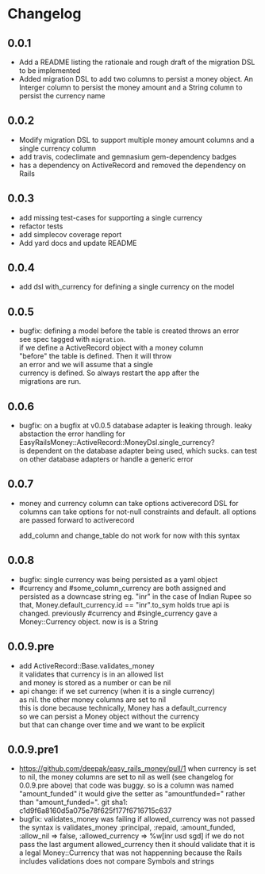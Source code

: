 # Changelog

## 0.0.1
- Add a README listing the rationale and rough draft of the migration
  DSL to be implemented
- Added migration DSL to add two columns to persist a money object.
  An Interger column to persist the money amount and a String column
  to persist the currency name

## 0.0.2
- Modify migration DSL to support multiple money amount columns and a
  single currency column
- add travis, codeclimate and gemnasium gem-dependency badges
- has a dependency on ActiveRecord and removed the dependency on Rails

## 0.0.3
- add missing test-cases for supporting a single currency
- refactor tests
- add simplecov coverage report
- Add yard docs and update README

## 0.0.4
- add dsl with_currency for defining a single currency on the model

## 0.0.5
- bugfix: defining a model before the table is created throws an error  
  see spec tagged with `migration`.  
  if we define a ActiveRecord object with a money column  
  "before" the table is defined. Then it will throw  
  an error and we will assume that a single  
  currency is defined. So always restart the app after the  
  migrations are run.  

## 0.0.6
- bugfix: on a bugfix at v0.0.5
  database adapter is leaking through. leaky abstaction
  the error handling for  
  EasyRailsMoney::ActiveRecord::MoneyDsl.single_currency?  
  is dependent on the database adapter being used, which sucks. 
  can test on other database adapters or handle a generic error
  
## 0.0.7
- money and currency column can take options
  activerecord DSL for columns can take options for
  not-null constraints and default. all options are
  passed forward to activerecord

  add_column and change_table do not work for now
  with this syntax

## 0.0.8
- bugfix: single currency was being persisted as a yaml object
- #currency and #some_column_currency are both assigned
  and persisted as a downcase string
  eg. "inr" in the case of Indian Rupee
  so that, Money.default_currency.id == "inr".to_sym
  holds true
  api is changed. previously #currency and #single_currency
  gave a Money::Currency object. now is is a String 

## 0.0.9.pre
- add ActiveRecord::Base.validates_money  
  it validates that currency is in an allowed list  
  and money is stored as a number or can be nil  
- api change: if we set currency (when it is a single currency)  
  as nil. the other money columns are set to nil  
  this is done because technically, Money has a default_currency  
  so we can persist a Money object without the currency  
  but that can change over time and we want to be explicit  
  
## 0.0.9.pre1
- https://github.com/deepak/easy_rails_money/pull/1
  when currency is set to nil, the money columns are set to nil as
  well (see changelog for 0.0.9.pre above)
  that code was buggy. so is a column was named "amount_funded"
  it would give the setter as "amountfunded=" rather than
  "amount_funded=". 
  git sha1: c1d9f6a8160d5a075e78f625f177f6716715c637
- bugfix: validates_money was failing if allowed_currency was not passed
  the syntax is
  validates_money :principal, :repaid, :amount_funded, :allow_nil => false, :allowed_currency => %w[inr usd sgd]
  if we do not pass the last argument allowed_currency then it should
  validate that it is a legal Money::Currency
  that was not happenning because the Rails includes validations
  does not compare Symbols and strings
